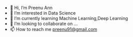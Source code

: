 - 👋 Hi, I’m Preenu Ann
- 👀 I’m interested in Data Science
- 🌱 I’m currently learning Machine Learning,Deep Learning
- 💞️ I’m looking to collaborate on ...
- 📫 How to reach me preenu91@gmail.com

<!---
preenu91/preenu91 is a ✨ special ✨ repository because its `README.md` (this file) appears on your GitHub profile.
You can click the Preview link to take a look at your changes.
--->
